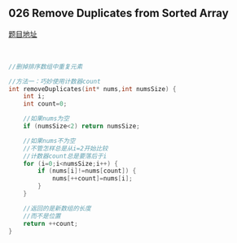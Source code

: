 ## 026 Remove Duplicates from Sorted Array
[题目地址](https://leetcode.com/problems/remove-duplicates-from-sorted-array/description/)
<br>
<br>
<br>


```c
//删掉排序数组中重复元素

//方法一：巧妙使用计数器count
int removeDuplicates(int* nums,int numsSize) {
    int i;
    int count=0;

    //如果nums为空
    if (numsSize<2) return numsSize;

    //如果nums不为空
    //不管怎样总是从i=2开始比较
    //计数器count总是要落后于i
    for (i=0;i<numsSize;i++) {
        if (nums[i]!=nums[count]) {
            nums[++count]=nums[i];
        }
    }

    //返回的是新数组的长度
    //而不是位置
    return ++count;
}
```